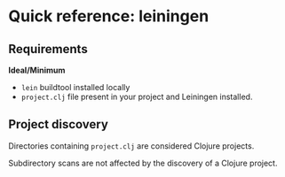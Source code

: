 # Quick reference: leiningen

## Requirements

**Ideal/Minimum**

- `lein` buildtool installed locally
- `project.clj` file present in your project and Leiningen installed.

## Project discovery

Directories containing `project.clj` are considered Clojure projects.

Subdirectory scans are not affected by the discovery of a Clojure project.
